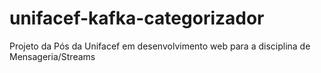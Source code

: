 # unifacef-kafka-categorizador
Projeto da Pós da Unifacef em desenvolvimento web para a disciplina de Mensageria/Streams
